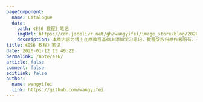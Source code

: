 ```yaml
---
pageComponent:
  name: Catalogue
  data:
    path: 《ES6 教程》笔记
    imgUrl: https://cdn.jsdelivr.net/gh/wangyifei/image_store/blog/20200112160453.png
    description: 本章内容为博主在原教程基础上添加学习笔记，教程版权归原作者所有。来源：<a href='https://es6.ruanyifeng.com/' target='_blank'>ES6教程</a>
title: 《ES6 教程》笔记
date: 2020-01-12 15:49:22
permalink: /note/es6/
article: false
comment: false
editLink: false
author:
  name: wangyifei
  link: https://github.com/wangyifei
---
```

